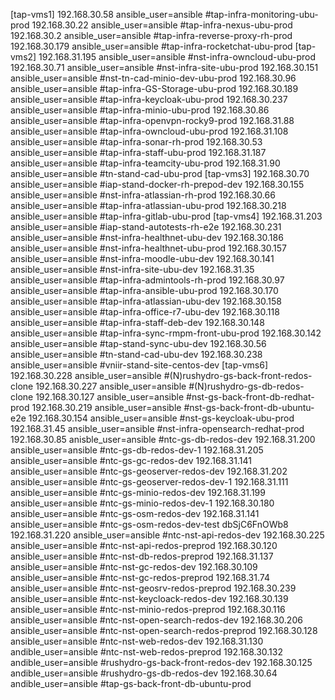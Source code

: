 [tap-vms1]
192.168.30.58 ansible_user=ansible  #tap-infra-monitoring-ubu-prod
192.168.30.22 ansible_user=ansible  #tap-infra-nexus-ubu-prod
192.168.30.2 ansible_user=ansible   #tap-infra-reverse-proxy-rh-prod
192.168.30.179 ansible_user=ansible #tap-infra-rocketchat-ubu-prod 
[tap-vms2]
192.168.31.195 ansible_user=ansible #nst-infra-owncloud-ubu-prod
192.168.30.71 ansible_user=ansible  #nst-infra-site-ubu-prod
192.168.30.151 ansible_user=ansible #nst-tn-cad-minio-dev-ubu-prod
192.168.30.96 ansible_user=ansible  #tap-infra-GS-Storage-ubu-prod 
192.168.30.189 ansible_user=ansible #tap-infra-keycloak-ubu-prod
192.168.30.237 ansible_user=ansible #tap-infra-minio-ubu-prod
192.168.30.86 ansible_user=ansible  #tap-infra-openvpn-rocky9-prod
192.168.31.88 ansible_user=ansible  #tap-infra-owncloud-ubu-prod
192.168.31.108 ansible_user=ansible #tap-infra-sonar-rh-prod
192.168.30.53 ansible_user=ansible  #tap-infra-staff-ubu-prod
192.168.31.187 ansible_user=ansible #tap-infra-teamcity-ubu-prod
192.168.31.90 ansible_user=ansible  #tn-stand-cad-ubu-prod
[tap-vms3]
192.168.30.70 ansible_user=ansible  #iap-stand-docker-rh-prepod-dev
192.168.30.155 ansible_user=ansible #nst-infra-atlassian-rh-prod 
192.168.30.66 ansible_user=ansible  #tap-infra-atlassian-ubu-prod
192.168.30.218 ansible_user=ansible #tap-infra-gitlab-ubu-prod
[tap-vms4]
192.168.31.203 ansible_user=ansible #iap-stand-autotests-rh-e2e
192.168.30.231 ansible_user=ansible #nst-infra-healthnet-ubu-dev
192.168.30.186 ansible_user=ansible #nst-infra-healthnet-ubu-prod
192.168.30.157 ansible_user=ansible #nst-infra-moodle-ubu-dev
192.168.30.141 ansible_user=ansible #nst-infra-site-ubu-dev 
192.168.31.35  ansible_user=ansible #tap-infra-admintools-rh-prod
192.168.30.97  ansible_user=ansible #tap-infra-ansible-ubu-prod
192.168.30.170 ansible_user=ansible #tap-infra-atlassian-ubu-dev
192.168.30.158 ansible_user=ansible #tap-infra-office-r7-ubu-dev
192.168.30.118 ansible_user=ansible #tap-infra-staff-deb-dev 
192.168.30.148 ansible_user=ansible #tap-infra-sync-rmpm-front-ubu-prod
192.168.30.142 ansible_user=ansible #tap-stand-sync-ubu-dev
192.168.30.56 ansible_user=ansible  #tn-stand-cad-ubu-dev
192.168.30.238 ansible_user=ansible #vniir-stand-site-centos-dev
[tap-vms6]
192.168.30.228 ansible_user=ansible #(N)rushydro-gs-back-front-redos-clone
192.168.30.227 ansible_user=ansible #(N)rushydro-gs-db-redos-clone
192.168.30.127 ansible_user=ansible #nst-gs-back-front-db-redhat-prod
192.168.30.219 ansible_user=ansible #nst-gs-back-front-db-ubuntu-e2e
192.168.30.154 ansible_user=ansible #nst-gs-keycloak-ubu-prod
192.168.31.45  ansible_user=ansible #nst-infra-opensearch-redhat-prod
192.168.30.85  anisble_user=ansible #ntc-gs-db-redos-dev
192.168.31.200 ansible_user=ansible #ntc-gs-db-redos-dev-1
192.168.31.205 ansible_user=ansible #ntc-gs-gc-redos-dev
192.168.31.141 ansible_user=ansible #ntc-gs-geoserver-redos-dev
192.168.31.202 ansible_user=ansible #ntc-gs-geoserver-redos-dev-1
192.168.31.111 ansible_user=ansible #ntc-gs-minio-redos-dev
192.168.31.199 ansible_user=ansible #ntc-gs-minio-redos-dev-1
192.168.30.180 ansible_user=ansible #ntc-gs-osm-redos-dev
192.168.31.141 ansible_user=ansible #ntc-gs-osm-redos-dev-test dbSjC6FnOWb8
192.168.31.220 ansible_user=ansible #ntc-nst-api-redos-dev
192.168.30.225 ansible_user=ansible #ntc-nst-api-redos-preprod
192.168.30.120 ansible_user=ansible #ntc-nst-db-redos-preprod
192.168.31.137 ansible_user=ansible #ntc-nst-gc-redos-dev
192.168.30.109 ansible_user=ansible #ntc-nst-gc-redos-preprod
192.168.31.74  ansible_user=ansible #ntc-nst-geosrv-redos-preprod
192.168.30.239 ansible_user=ansible #ntc-nst-keycloack-redos-dev
192.168.30.139 ansible_user=ansible #ntc-nst-minio-redos-preprod
192.168.30.116 ansible_user=ansible #ntc-nst-open-search-redos-dev
192.168.30.206 ansible_user=ansible #ntc-nst-open-search-redos-preprod
192.168.30.128 ansible_user=ansible #ntc-nst-web-redos-dev
192.168.31.130 andible_user=ansible #ntc-nst-web-redos-preprod
192.168.30.132 andible_user=ansible #rushydro-gs-back-front-redos-dev
192.168.30.125 andible_user=ansible #rushydro-gs-db-redos-dev
192.168.30.64  andible_user=ansible #tap-gs-back-front-db-ubuntu-prod